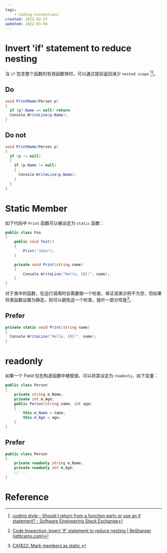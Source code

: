 ```yaml
---
tags:
    - Coding-Conventions
created: 2022-02-27
updated: 2022-03-04
---
```


# Invert 'if' statement to reduce nesting

当 `if` 包含整个函数的有效函数体时，可以通过提前返回减少 `nested scope` [^1][^2]。

## Do

```csharp
void PrintName(Person p)
{
  if (p?.Name == null) return
  Console.WriteLine(p.Name);
}
```

## Do not

```csharp
void PrintName(Person p)
{
  if (p != null)
  {
    if (p.Name != null)
    {
      Console.WriteLine(p.Name);
    }
  }
}
```


# Static Member 

如下代码中 `Print` 函数可以被设定为 `static` 函数：
```csharp
public class Foo
{
    public void Test()
    {
        Print("John");
    }

    private void Print(string name)
    {
        Console.WriteLine("Hello, {0}!", name);
    }
}
```

对于类中的函数，在运行调用时会需要做一个检查，保证该类示例不为空，但如果将类函数设置为静态，则可以避免这一个检查，提升一部分性能[^3]。

## Prefer

```csharp
private static void Print(string name)
{
  Console.WriteLine("Hello, {0}!", name);
}
```

# readonly

如果一个 Field 仅在构造函数中被赋值，可以将其设定为 `readonly`，如下变量：
```csharp
public class Person
{
    private string m_Name;
    private int m_Age;
    public Person(string name, int age)
    {
        this.m_Name = name;
        this.m_Age = age;
    }
}
```

## Prefer
```csharp
public class Person
{
    private readonly string m_Name;
    private readonly int m_Age;
    // ...
}
```



# Reference

[^1]: [coding style - Should I return from a function early or use an if statement? - Software Engineering Stack Exchange](https://softwareengineering.stackexchange.com/questions/18454/should-i-return-from-a-function-early-or-use-an-if-statement)
[^2]:[Code Inspection: Invert 'if' statement to reduce nesting | ReSharper (jetbrains.com)](https://www.jetbrains.com/help/resharper/2021.3/InvertIf.html)
[^3]:[CA1822: Mark members as static ](https://docs.microsoft.com/zh-cn/previous-versions/visualstudio/visual-studio-2015/code-quality/ca1822-mark-members-as-static?view=vs-2015&redirectedfrom=MSDN)